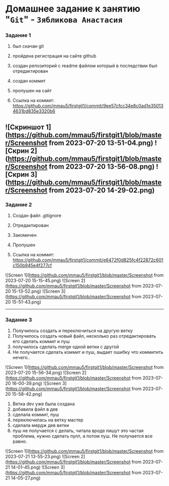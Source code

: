 # Домашнее задание к занятию "`Git`" - `Зябликова Анастасия`


### Задание 1
 1. был скачан git 
 2. пройдена регистрация на сайте github
 3. создан репозиторий с readme файлом который в последствии был отредактирован
 4. создан коммит
 5. пропушен на сайт
 
 6. Ссылка на коммит: https://github.com/mmau5/firstgit1/commit/9ee57cfcc34e8c0ad1e350134631bd835e3320b6
 
![Скриншот 1](https://github.com/mmau5/firstgit1/blob/master/Screenshot from 2023-07-20 13-51-04.png)
![Скрин 2](https://github.com/mmau5/firstgit1/blob/master/Screenshot from 2023-07-20 13-56-08.png)
![Скрин 3](https://github.com/mmau5/firstgit1/blob/master/Screenshot from 2023-07-20 14-29-02.png)
---

### Задание 2
1. Создан файл .gitignore
2. Отредактирован
3. Закомичен
4. Пропушен

5. Ссылка на коммит: https://github.com/mmau5/firstgit1/commit/e6472f0d825fc4f22872c601c150b945e4f277cf

![Screen 1](https://github.com/mmau5/firstgit1/blob/master/Screenshot from 2023-07-20 15-15-45.png)
![Screen 2](https://github.com/mmau5/firstgit1/blob/master/Screenshot from 2023-07-20 15-13-52.png)
![Screen 3](https://github.com/mmau5/firstgit1/blob/master/Screenshot from 2023-07-20 15-51-43.png)


---

### Задание 3

1. Получилось создать и переключиться на другую ветку
2. Получилось создать новый файл, несколько раз отредактировать его сделать коммит и пуш
3. получилось сделать merge одной ветки с другой
4. Не получается сделать коммит и пуш, выдает ошибку что коммитить нечего..




![Screen 1](https://github.com/mmau5/firstgit1/blob/master/Screenshot from 2023-07-20 15-56-34.png)
![Screen 2](https://github.com/mmau5/firstgit1/blob/master/Screenshot from 2023-07-20 16-00-39.png)
![Screen 3](https://github.com/mmau5/firstgit1/blob/master/Screenshot from 2023-07-20 15-58-42.png)



1. Ветка dev уже была создана
2. добавила файл в дев 
3. сделала коммит, пуш
4. переключилась на ветку мастер
5. сделала мердж дев ветки
6. пуш не получается с делать, читала вроде пишут это частая проблема, нужно сделать пулл, а потом пуш. Не получается все равно.

![Screen 1](https://github.com/mmau5/firstgit1/blob/master/Screenshot from 2023-07-21 13-55-23.png)
![Screen 2](https://github.com/mmau5/firstgit1/blob/master/Screenshot from 2023-07-21 14-01-45.png)
![Screen 3](https://github.com/mmau5/firstgit1/blob/master/Screenshot from 2023-07-21 14-05-27.png)
